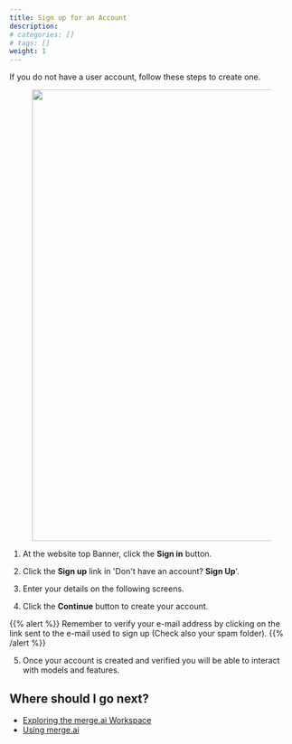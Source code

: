 ```yaml
---
title: Sign up for an Account
description:
# categories: []
# tags: []
weight: 1
---
```


If you do not have a user account, follow these steps to create one.

<figure><img src="/docs/getting-started/login.png" alt="" width="800"><figcaption></figcaption></figure>

1. At the website top Banner, click the **Sign in** button.

2. Click the **Sign up** link in 'Don't have an account? **Sign Up**'.

3. Enter your details on the following screens.

4. Click the **Continue** button to create your account.

{{% alert %}}
Remember to verify your e-mail address by clicking on the link sent to the e-mail used to sign up (Check also your spam folder).
{{% /alert %}}

5. Once your account is created and verified you will be able to interact with models and features.

## Where should I go next?

- [Exploring the merge.ai Workspace](/docs/getting-started/exploring/)
- [Using merge.ai](/docs/using-mergeai/)